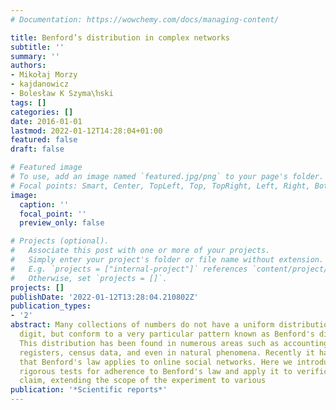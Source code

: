 ```yaml
---
# Documentation: https://wowchemy.com/docs/managing-content/

title: Benford’s distribution in complex networks
subtitle: ''
summary: ''
authors:
- Mikołaj Morzy
- kajdanowicz
- Bolesław K Szyma\ŉski
tags: []
categories: []
date: 2016-01-01
lastmod: 2022-01-12T14:28:04+01:00
featured: false
draft: false

# Featured image
# To use, add an image named `featured.jpg/png` to your page's folder.
# Focal points: Smart, Center, TopLeft, Top, TopRight, Left, Right, BottomLeft, Bottom, BottomRight.
image:
  caption: ''
  focal_point: ''
  preview_only: false

# Projects (optional).
#   Associate this post with one or more of your projects.
#   Simply enter your project's folder or file name without extension.
#   E.g. `projects = ["internal-project"]` references `content/project/deep-learning/index.md`.
#   Otherwise, set `projects = []`.
projects: []
publishDate: '2022-01-12T13:28:04.210802Z'
publication_types:
- '2'
abstract: Many collections of numbers do not have a uniform distribution of the leading
  digit, but conform to a very particular pattern known as Benford's distribution.
  This distribution has been found in numerous areas such as accounting data, voting
  registers, census data, and even in natural phenomena. Recently it has been reported
  that Benford's law applies to online social networks. Here we introduce a set of
  rigorous tests for adherence to Benford's law and apply it to verification of this
  claim, extending the scope of the experiment to various
publication: '*Scientific reports*'
---
```

